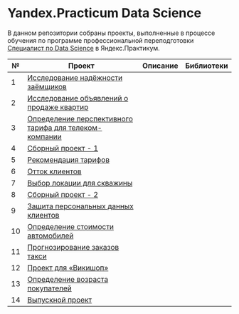 # Yandex.Practicum Data Science

В данном репозитории собраны проекты, выполненные в процессе обучения по программе профессиональной переподготовки [Специалист по Data Science](https://practicum.yandex.ru/data-scientist/) в Яндекс.Практикум.

| № | Проект | Описание | Библиотеки |
|---|---|---|---|
| 1 | [Исследование надёжности заёмщиков](01%20Исследование%20надёжности%20заёмщиков) |  |  |
| 2 | [Исследование объявлений о продаже квартир](02%20Исследование%20объявлений%20о%20продаже%20квартир) |  |  | 
| 3 | [Определение перспективного тарифа для телеком-компании](03%20Определение%20перспективного%20тарифа%20для%20телеком-компании) |  |  | 
| 4 | [Сборный проект - 1](04%20Сборный%20проект%20-%201) |  |  | 
| 5 | [Рекомендация тарифов](05%20Рекомендация%20тарифов) |  |  | 
| 6 | [Отток клиентов](06%20Отток%20клиентов) |  |  | 
| 7 | [Выбор локации для скважины](07%20Выбор%20локации%20для%20скважины) |  |  | 
| 8 | [Сборный проект - 2](08%20Сборный%20проект%20-%202) |  |  | 
| 9 | [Защита персональных данных клиентов](09%20Защита%20персональных%20данных%20клиентов) |  |  | 
| 10 | [Определение стоимости автомобилей](10%20Определение%20стоимости%20автомобилей) |  |  | 
| 11 | [Прогнозирование заказов такси](11%20Прогнозирование%20заказов%20такси) |  |  | 
| 12 | [Проект для «Викишоп»](12%20Проект%20для%20«Викишоп») |  |  | 
| 13 | [Определение возраста покупателей]() |  |  | 
| 14 | [Выпускной проект](14%20Выпускной%20проект) |  |  |
